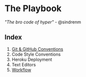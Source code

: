 # The Playbook

*"The bro code of hyper"* - @sindrenm

## Index

1. [Git & GitHub Conventions](https://github.com/hyperoslo/playbook/blob/master/GIT_AND_GITHUB.md)
2. Code Style Conventions
3. Heroku Deployment
4. Text Editors
5. [Workflow](https://github.com/hyperoslo/playbook/blob/master/WORKFLOW.md)
